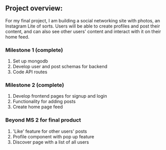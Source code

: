 ## Project overview: 
For my final project, I am building a social networking site with photos, an Instagram Lite of sorts. 
Users will be able to create profiles and post their content, and can also see other users' content and interact with it on their home feed. 

### Milestone 1 (complete)
1. Set up mongodb
2. Develop user and post schemas for backend
3. Code API routes

### Milestone 2 (complete)
1. Develop frontend pages for signup and login
2. Functionality for adding posts
3. Create home page feed

### Beyond MS 2 for final product
1. 'Like' feature for other users' posts
2. Profile component with pop up feature
3. Discover page with a list of all users

